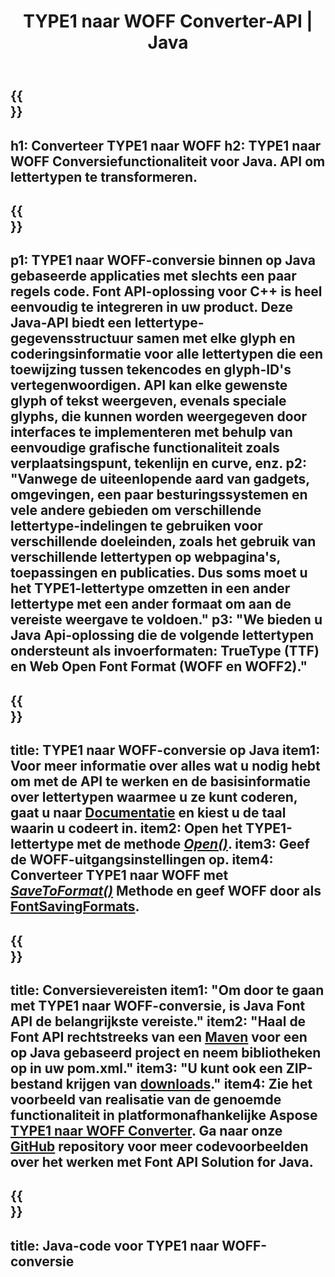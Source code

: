 ﻿---
translation: true
template: /_templates/conversion-child-java.md
title: TYPE1 naar WOFF Converter-API | Java
description: Converteer TYPE1 naar WOFF met behulp van Java API op Windows en Linux. Integreer deze native TYPE1 naar WOFF-lettertypeconversiefunctionaliteit in uw eigen oplossing.
keywords: type1 naar woff java api, type12woff java-oplossing, type1 naar woff java
url: /java/conversion/type1-to-woff/
family: font
platformtag: java
feature: conversion
otherformats: TTF WOFF2
---


{{<section banner>}}
---
h1: Converteer TYPE1 naar WOFF
h2: TYPE1 naar WOFF Conversiefunctionaliteit voor Java. API om lettertypen te transformeren.
---

{{<section overview>}}
---
p1: TYPE1 naar WOFF-conversie binnen op Java gebaseerde applicaties met slechts een paar regels code. Font API-oplossing voor С++ is heel eenvoudig te integreren in uw product. Deze Java-API biedt een lettertype-gegevensstructuur samen met elke glyph en coderingsinformatie voor alle lettertypen die een toewijzing tussen tekencodes en glyph-ID's vertegenwoordigen. API kan elke gewenste glyph of tekst weergeven, evenals speciale glyphs, die kunnen worden weergegeven door interfaces te implementeren met behulp van eenvoudige grafische functionaliteit zoals verplaatsingspunt, tekenlijn en curve, enz.
p2: "Vanwege de uiteenlopende aard van gadgets, omgevingen, een paar besturingssystemen en vele andere gebieden om verschillende lettertype-indelingen te gebruiken voor verschillende doeleinden, zoals het gebruik van verschillende lettertypen op webpagina's, toepassingen en publicaties. Dus soms moet u het TYPE1-lettertype omzetten in een ander lettertype met een ander formaat om aan de vereiste weergave te voldoen."
p3: "We bieden u Java Api-oplossing die de volgende lettertypen ondersteunt als invoerformaten: TrueType (TTF) en Web Open Font Format (WOFF en WOFF2)."
---

{{<section feature1>}}
---
title: TYPE1 naar WOFF-conversie op Java
item1: Voor meer informatie over alles wat u nodig hebt om met de API te werken en de basisinformatie over lettertypen waarmee u ze kunt coderen, gaat u naar [Documentatie](https://docs.aspose.com/font/) en kiest u de taal waarin u codeert in.
item2: Open het TYPE1-lettertype met de methode [*Open()*](https://reference.aspose.com/font/java/com.aspose.font/Font#open-com.aspose.font.FontDefinition-).
item3: Geef de WOFF-uitgangsinstellingen op.
item4: Converteer TYPE1 naar WOFF met [*SaveToFormat()*](https://reference.aspose.com/font/java/com.aspose.font/Font#saveToFormat-java.io.OutputStream-com.aspose.font.FontSavingFormats-)   Methode en geef WOFF door als [FontSavingFormats](https://reference.aspose.com/font/java/com.aspose.font/FontSavingFormats).
---

{{<section feature2>}}
---
title: Conversievereisten
item1: "Om door te gaan met TYPE1 naar WOFF-conversie, is Java Font API de belangrijkste vereiste."
item2: "Haal de Font API rechtstreeks van een [Maven](https://repository.aspose.com/webapp/#/artifacts/browse/tree/General/repo/com/aspose/aspose-font) voor een op Java gebaseerd project en neem bibliotheken op in uw pom.xml."
item3: "U kunt ook een ZIP-bestand krijgen van [downloads](https://releases.aspose.com/font/java/)."
item4: Zie het voorbeeld van realisatie van de genoemde functionaliteit in platformonafhankelijke Aspose [TYPE1 naar WOFF Converter](https://products.aspose.app/font/conversion/type1-to-woff). Ga naar onze [GitHub](https://github.com/aspose-font/Aspose.Font-Documentation/tree/master/java-examples) repository voor meer codevoorbeelden over het werken met Font API Solution for Java.
---

{{<section codeexample>}}
---
title: Java-code voor TYPE1 naar WOFF-conversie
---
